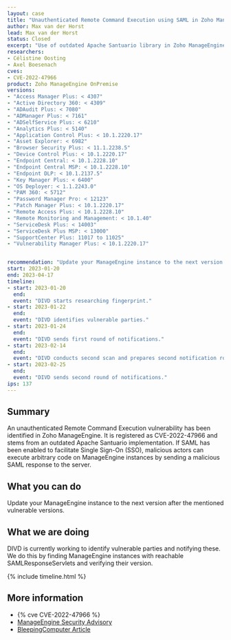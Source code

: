 ```yaml
---
layout: case
title: "Unauthenticated Remote Command Execution using SAML in Zoho ManageEngine"
author: Max van der Horst
lead: Max van der Horst
status: Closed
excerpt: "Use of outdated Apache Santuario library in Zoho ManageEngine causes an unauthenticated RCE vulnerability by sending a malicious SAML response."
researchers:
- Célistine Oosting
- Axel Boesenach
cves:
- CVE-2022-47966
product: Zoho ManageEngine OnPremise
versions: 
- "Access Manager Plus: < 4307"
- "Active Directory 360: < 4309"
- "ADAudit Plus: < 7080"
- "ADManager Plus: < 7161"
- "ADSelfService Plus: < 6210"
- "Analytics Plus: < 5140"
- "Application Control Plus: < 10.1.2220.17"
- "Asset Explorer: < 6982"
- "Browser Security Plus: < 11.1.2238.5"
- "Device Control Plus: < 10.1.2220.17"
- "Endpoint Central: < 10.1.2228.10"
- "Endpoint Central MSP: < 10.1.2228.10"
- "Endpoint DLP: < 10.1.2137.5"
- "Key Manager Plus: < 6400"
- "OS Deployer: < 1.1.2243.0"
- "PAM 360: < 5712"
- "Password Manager Pro: < 12123"
- "Patch Manager Plus: < 10.1.2220.17"
- "Remote Access Plus: < 10.1.2228.10"
- "Remote Monitoring and Management: < 10.1.40"
- "ServiceDesk Plus: < 14003"
- "ServiceDesk Plus MSP: < 13000"
- "SupportCenter Plus: 11017 to 11025"
- "Vulnerability Manager Plus: < 10.1.2220.17"


recommendation: "Update your ManageEngine instance to the next version. The patched version is the next version number for all vulnerable versions (e.g. 4307 > 4308)."
start: 2023-01-20
end: 2023-04-17
timeline:
- start: 2023-01-20
  end:
  event: "DIVD starts researching fingerprint."
- start: 2023-01-22
  end: 
  event: "DIVD identifies vulnerable parties."
- start: 2023-01-24
  end:
  event: "DIVD sends first round of notifications."
- start: 2023-02-14
  end:
  event: "DIVD conducts second scan and prepares second notification round."
- start: 2023-02-25
  end:
  event: "DIVD sends second round of notifications."
ips: 137
---
```


## Summary

An unauthenticated Remote Command Execution vulnerability has been identified in Zoho ManageEngine. It is registered as CVE-2022-47966 and stems from an outdated Apache Santuario implementation. If SAML has been enabled to facilitate Single Sign-On (SSO), malicious actors can execute arbitrary code on ManageEngine instances by sending a malicious SAML response to the server.

## What you can do

Update your ManageEngine instance to the next version after the mentioned vulnerable versions.

## What we are doing

DIVD is currently working to identify vulnerable parties and notifying these. We do this by finding ManageEngine instances with reachable SAMLResponseServlets and verifying their version. 

{% include timeline.html %}

## More information

* {% cve CVE-2022-47966 %}
* [ManageEngine Security Advisory](https://www.manageengine.com/security/advisory/CVE/cve-2022-47966.html)
* [BleepingComputer Article](https://www.bleepingcomputer.com/news/security/exploit-released-for-critical-manageengine-rce-bug-patch-now/)
